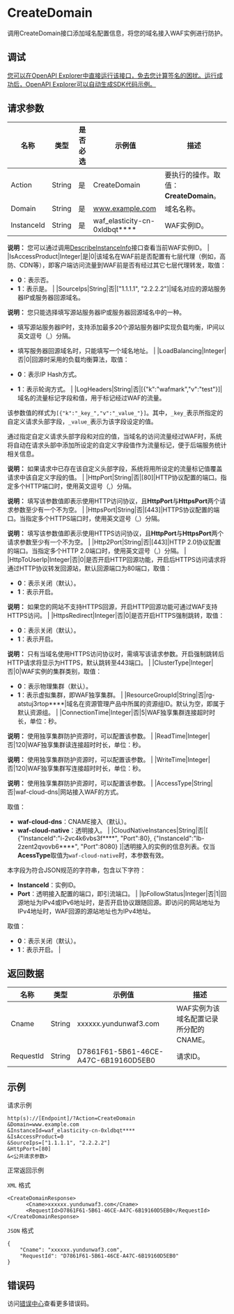 # CreateDomain

调用CreateDomain接口添加域名配置信息，将您的域名接入WAF实例进行防护。

## 调试

[您可以在OpenAPI Explorer中直接运行该接口，免去您计算签名的困扰。运行成功后，OpenAPI Explorer可以自动生成SDK代码示例。](https://api.aliyun.com/#product=waf-openapi&api=CreateDomain&type=RPC&version=2019-09-10)

## 请求参数

|名称|类型|是否必选|示例值|描述|
|--|--|----|---|--|
|Action|String|是|CreateDomain|要执行的操作。取值：**CreateDomain**。 |
|Domain|String|是|www.example.com|域名名称。 |
|InstanceId|String|是|waf\_elasticity-cn-0xldbqt\*\*\*\*|WAF实例ID。

 **说明：** 您可以通过调用[DescribeInstanceInfo](~~140857~~)接口查看当前WAF实例ID。 |
|IsAccessProduct|Integer|是|0|该域名在WAF前是否配置有七层代理（例如，高防、CDN等），即客户端访问流量到WAF前是否有经过其它七层代理转发，取值：

 -   **0**：表示否。
-   **1**：表示是。 |
|SourceIps|String|否|\["1.1.1.1", "2.2.2.2"\]|域名对应的源站服务器IP或服务器回源域名。

 **说明：** 您只能选择填写源站服务器IP或服务器回源域名中的一种。

 -   填写源站服务器IP时，支持添加最多20个源站服务器IP实现负载均衡，IP间以英文逗号（,）分隔。
-   填写服务器回源域名时，只能填写一个域名地址。 |
|LoadBalancing|Integer|否|0|回源时采用的负载均衡算法，取值：

 -   **0**：表示IP Hash方式。
-   **1**：表示轮询方式。 |
|LogHeaders|String|否|\[\{"k":"wafmark","v":"test"\}\]|域名的流量标记字段和值，用于标记经过WAF的流量。

 该参数值的样式为`[{"k":"_key_","v":"_value_"}]`。其中，`_key_`表示所指定的自定义请求头部字段，`_value_`表示为该字段设定的值。

 通过指定自定义请求头部字段和对应的值，当域名的访问流量经过WAF时，系统将自动在请求头部中添加所设定的自定义字段值作为流量标记，便于后端服务统计相关信息。

 **说明：** 如果请求中已存在该自定义头部字段，系统将用所设定的流量标记值覆盖请求中该自定义字段的值。 |
|HttpPort|String|否|\[80\]|HTTP协议配置的端口。指定多个HTTP端口时，使用英文逗号（,）分隔。

 **说明：** 填写该参数值即表示使用HTTP访问协议，且**HttpPort**与**HttpsPort**两个请求参数至少有一个不为空。 |
|HttpsPort|String|否|\[443\]|HTTPS协议配置的端口。当指定多个HTTPS端口时，使用英文逗号（,）分隔。

 **说明：** 填写该参数值即表示使用HTTPS访问协议，且**HttpPort**与**HttpsPort**两个请求参数至少有一个不为空。 |
|Http2Port|String|否|\[443\]|HTTP 2.0协议配置的端口。当指定多个HTTP 2.0端口时，使用英文逗号（,）分隔。 |
|HttpToUserIp|Integer|否|0|是否开启HTTP回源功能，开启后HTTPS访问请求将通过HTTP协议转发回源站，默认回源端口为80端口，取值：

 -   **0**：表示关闭（默认）。
-   **1**：表示开启。

 **说明：** 如果您的网站不支持HTTPS回源，开启HTTP回源功能可通过WAF支持HTTPS访问。 |
|HttpsRedirect|Integer|否|0|是否开启HTTPS强制跳转，取值：

 -   **0**：表示关闭（默认）。
-   **1**：表示开启。

 **说明：** 只有当域名使用HTTPS访问协议时，需填写该请求参数。开启强制跳转后HTTP请求将显示为HTTPS，默认跳转至443端口。 |
|ClusterType|Integer|否|0|WAF实例的集群类别，取值：

 -   **0**：表示物理集群（默认）。
-   **1**：表示虚拟集群，即WAF独享集群。 |
|ResourceGroupId|String|否|rg-atstuj3rtop\*\*\*\*|域名在资源管理产品中所属的资源组ID。默认为空，即属于默认资源组。 |
|ConnectionTime|Integer|否|5|WAF独享集群连接超时时长，单位：秒。

 **说明：** 使用独享集群防护资源时，可以配置该参数。 |
|ReadTime|Integer|否|120|WAF独享集群读连接超时时长，单位：秒。

 **说明：** 使用独享集群防护资源时，可以配置该参数。 |
|WriteTime|Integer|否|120|WAF独享集群写连接超时时长，单位：秒。

 **说明：** 使用独享集群防护资源时，可以配置该参数。 |
|AccessType|String|否|waf-cloud-dns|网站接入WAF的方式。

 取值：

 -   **waf-cloud-dns**：CNAME接入（默认）。
-   **waf-cloud-native**：透明接入。 |
|CloudNativeInstances|String|否|\[ \{"InstanceId":"i-2vc4k6vbs3f\*\*\*\*", "Port":80\}, \{"InstanceId":"lb-2zent2qvovb6\*\*\*\*", "Port":8080\} \]|透明接入的实例的信息列表。仅当**AcessType**取值为`waf-cloud-native`时，本参数有效。

 本字段为符合JSON规范的字符串，包含以下字符：

 -   **InstanceId**：实例ID。
-   **Port**：透明接入配置的端口，即引流端口。 |
|IpFollowStatus|Integer|否|1|回源地址为IPv4或IPv6地址时，是否开启协议跟随回源。即访问的网站地址为IPv4地址时，WAF回源的源站地址也为IPv4地址。

 取值：

 -   **0**：表示关闭（默认）。
-   **1**：表示开启。 |

## 返回数据

|名称|类型|示例值|描述|
|--|--|---|--|
|Cname|String|xxxxxx.yundunwaf3.com|WAF实例为该域名配置记录所分配的CNAME。 |
|RequestId|String|D7861F61-5B61-46CE-A47C-6B19160D5EB0|请求ID。 |

## 示例

请求示例

```
http(s)://[Endpoint]/?Action=CreateDomain
&Domain=www.example.com
&InstanceId=waf_elasticity-cn-0xldbqt****
&IsAccessProduct=0
&SourceIps=["1.1.1.1", "2.2.2.2"]
&HttpPort=[80]
&<公共请求参数>
```

正常返回示例

`XML` 格式

```
<CreateDomainResponse>
	  <Cname>xxxxxx.yundunwaf3.com</Cname>
	  <RequestId>D7861F61-5B61-46CE-A47C-6B19160D5EB0</RequestId>
</CreateDomainResponse>
```

`JSON` 格式

```
{
	"Cname": "xxxxxx.yundunwaf3.com",
	"RequestId": "D7861F61-5B61-46CE-A47C-6B19160D5EB0"
}
```

## 错误码

访问[错误中心](https://error-center.alibabacloud.com/status/product/waf-openapi)查看更多错误码。

